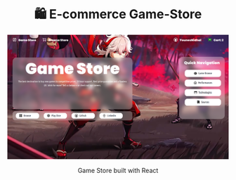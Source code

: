 <h1 align="center">🛍️ E-commerce Game-Store</h1>

![](/public/acceuil.png)

<p align="center">
  Game Store built with React
</p>